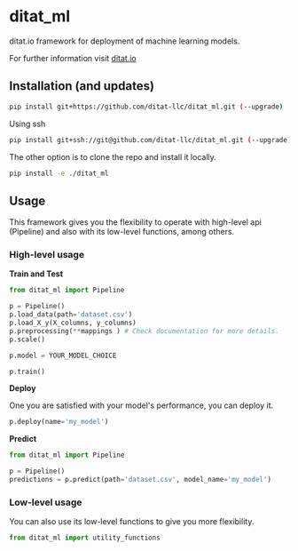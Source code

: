 # ditat_ml
ditat.io framework for deployment of machine learning models.

For further information visit [ditat.io](https://ditat.io)

## Installation (and updates)
```bash
pip install git+https://github.com/ditat-llc/ditat_ml.git (--upgrade)
```
Using ssh
```bash
pip install git+ssh://git@github.com/ditat-llc/ditat_ml.git (--upgrade)
```
The other option is to clone the repo and install it locally.
```bash
pip install -e ./ditat_ml
```

## Usage

This framework gives you the flexibility to operate with high-level api (Pipeline) and also with its low-level functions, among others.

### High-level usage
**Train and Test**

```python
from ditat_ml import Pipeline

p = Pipeline()
p.load_data(path='dataset.csv')
p.load_X_y(X_columns, y_columns)
p.preprocessing(**mappings ) # Check documentation for more details.
p.scale()

p.model = YOUR_MODEL_CHOICE

p.train()
```

**Deploy**

One you are satisfied with your model's performance, you can deploy it.
```python
p.deploy(name='my_model')
```

**Predict**
```python
from ditat_ml import Pipeline

p = Pipeline()
predictions = p.predict(path='dataset.csv', model_name='my_model')
```

### Low-level usage
You can also use its low-level functions to give you more flexibility.
```python
from ditat_ml import utility_functions
```
